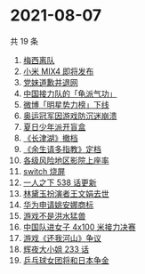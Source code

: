# 2021-08-07

共 19 条

<!-- BEGIN -->
<!-- 最后更新时间 Sat Aug 07 2021 11:13:51 GMT+0800 (China Standard Time) -->

1. [梅西离队](https://www.zhihu.com/search?q=梅西)
1. [小米 MIX4 即将发布](https://www.zhihu.com/search?q=小米mix4)
1. [党妹道歉并退网](https://www.zhihu.com/search?q=党妹)
1. [中国接力队的「龟派气功」](https://www.zhihu.com/search?q=龙珠)
1. [微博「明星势力榜」下线](https://www.zhihu.com/search?q=明星势力榜)
1. [奥运冠军因游戏防沉迷崩溃](https://www.zhihu.com/search?q=网络游戏)
1. [夏日少年派开盲盒](https://www.zhihu.com/search?q=夏日少年派)
1. [《长津湖》撤档](https://www.zhihu.com/search?q=长津湖)
1. [《余生请多指教》定档](https://www.zhihu.com/search?q=余生请多指教)
1. [各级风险地区影院上座率](https://www.zhihu.com/search?q=影院上座率)
1. [switch 烧屏](https://www.zhihu.com/search?q=switch)
1. [一人之下 538 话更新](https://www.zhihu.com/search?q=一人之下)
1. [林黛玉扮演者王文娟去世](https://www.zhihu.com/search?q=王文娟)
1. [华为申请姚安娜商标](https://www.zhihu.com/search?q=姚安娜商标)
1. [游戏不是洪水猛兽](https://www.zhihu.com/search?q=网络游戏)
1. [中国队进女子 4x100 米接力决赛](https://www.zhihu.com/search?q=女子接力赛)
1. [游戏《还我河山》争议](https://www.zhihu.com/search?q=还我河山)
1. [辉夜大小姐 233 话](https://www.zhihu.com/search?q=辉夜大小姐)
1. [乒乓球女团将和日本争金](https://www.zhihu.com/search?q=乒乓球女团)

<!-- END -->
